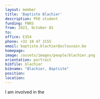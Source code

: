 ```yaml
---
layout: member
title: 'Baptiste Blachier'
description: PhD student
funding: FNRS
from: 2023, October 01
to: 
office: E354
phone: +32 10 47 3155
email: baptiste.blachier@uclouvain.be
homepage: 
image: /assets/images/people/blachier.png
orientation: portrait
bibfile: blachier
bibname: "Blachier, Baptiste"
position:
location:
---
```


I am involved in the 
